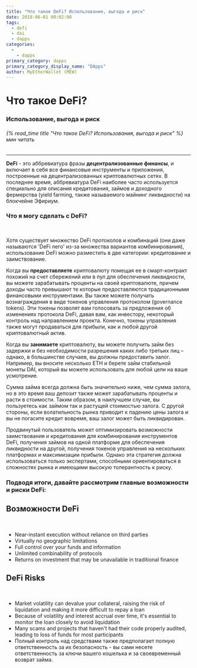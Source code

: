 ```yaml
---
title: "Что такое DeFi? Использование, выгода и риск"
date: 2018-06-01 00:02:00
tags:
  - defi
  - dai
  - dapps
categories:
  - 
    - dapps
primary_category: dapps
primary_category_display_name: "DАpps"
author: MyEtherWallet (MEW)
---
```


# **Что такое DeFi?**

### **Использование, выгода и риск**

###### {% read_time title "Что такое DeFi? Использования, выгода и риск" %} мин читать

* * *

**DeFi** - это аббревиатура фразы **децентрализованные финансы**, и включает в себя все финансовые инструменты и приложения, построенные на децентрализованных криптовалютных сетях. В последнее время, аббревиатура DeFi наиболее часто используется специально для описания кредитования, займов и доходного фермерства (yield farming, также называемого майнинг ликвидности) на блокчейне Эфириум.

### **Что я могу сделать с DeFi?**

<br>

Хотя существует множество DeFi протоколов и комбинаций (они даже называются 'DeFi лего' из-за множества вариантов комбинирования), использование DeFi можно разместить в две категории: кредитование и заимствование.

Когда вы **предоставляете** криптовалюту помещая ее в смарт-контракт похожий на счет сбережений или в пул для обеспечения ликвидности, вы можете зарабатывать проценты на своей криптовалюте, причем доходы часто превышают те которые предоставляются традиционными финансовыми инструментами. Вы также можете получать вознаграждения в виде токенов управления протоколом (governance tokens). Эти токены позволят вам голосовать за предложения об изменениях протокола DeFi, давая вам, как инвестору, некоторый контроль над направлением проекта. Конечно, токены управления также могут продаваться для прибыли, как и любой другой криптовалютный актив.

Когда вы **занимаете** криптовалюту, вы можете получить займ без задержки и без необходимости разрешения каких либо третьих лиц – однако, в большинстве случаев, вы должны предоставить залог. Например, вы вносите несколько ETH и берете займ стабильной монеты DAI, который вы можете использовать для любой цели на ваше усмотрение.

Сумма займа всегда должна быть значительно ниже, чем сумма залога, но в это время ваш депозит также может зарабатывать проценты и расти в стоимости. Таким образом, в наилучшем случае, вы пользуетесь как займом так и растущей стоимостью залога. С другой стороны, если волатильность рынка приводит к падению цены залога и вы не погасите кредит вовремя, ваш залог может быть ликвидирован.

Продвинутый пользователь может оптимизировать возможности заимствования и кредитования для комбинирования инструментов DeFi, получения займов на одной платформе для обеспечения ликвидности на другой, получения токенов управления на нескольких платформах и максимизации прибыли. Однако эта стратегия должна использоваться только экспертами, способными ориентироваться в сложностях рынка и имеющими высокую толерантность к риску.

### **Подводя итоги, давайте рассмотрим главные возможности и риски DeFi:**

## **Возможности DeFi**

<br>

-   Near-instant execution without reliance on third parties
-   Virtually no geographic limitations
-   Full control over your funds and information
-   Unlimited combinability of protocols
-   Returns on investment that may be unavailable in traditional finance

## **DeFi Risks**

<br>

-   Market volatility can devalue your collateral, raising the risk of liquidation and making it more difficult to repay a loan
-   Because of volatility and interest accrual over time, it's essential to monitor the loan closely to avoid liquidation
-   Many scams and projects that haven't had their code properly audited, leading to loss of funds for most participants
-   Полный контроль над средствами также предполагает полную ответственность за их безопасность - вы сами несете ответственность за ключи вашего кошелька и за своевременный возврат займа.
